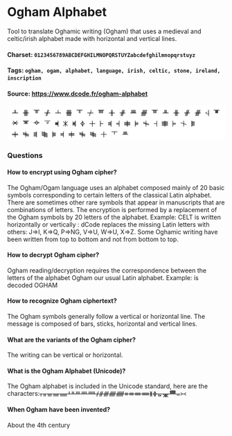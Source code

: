 # Ogham Alphabet
Tool to translate Oghamic writing (Ogham) that uses a medieval and celtic/irish alphabet made with horizontal and vertical lines.

#### Charset: `0123456789ABCDEFGHILMNOPQRSTUYZabcdefghilmnopqrstuyz`

#### Tags: `ogham, ogam, alphabet, language, irish, celtic, stone, ireland, inscription`

#### Source: https://www.dcode.fr/ogham-alphabet

![combined](./combined.png)

### Questions

#### How to encrypt using Ogham cipher?
The Ogham/Ogam language uses an alphabet composed mainly of 20 basic symbols corresponding to certain letters of the classical Latin alphabet. There are sometimes other rare symbols that appear in manuscripts that are combinations of letters. The encryption is performed by a replacement of the Ogham symbols by 20 letters of the alphabet. Example: CELT is written  horizontally or vertically : dCode replaces the missing Latin letters with others: J=>I, K=>Q, P=>NG, V=>U, W=>U, X=>Z. Some Oghamic writing have been written from top to bottom and not from bottom to top.

#### How to decrypt Ogham cipher?
Ogham reading/decryption requires the correspondence between the letters of the alphabet Ogham our usual Latin alphabet. Example:  is decoded OGHAM

#### How to recognize Ogham ciphertext?
The Ogham symbols generally follow a vertical or horizontal line. The message is composed of bars, sticks, horizontal and vertical lines.

#### What are the variants of the Ogham cipher?
The writing can be vertical or horizontal.

#### What is the Ogham Alphabet (Unicode)?
The Ogham alphabet is included in the Unicode standard, here are the characters:ᚁᚂᚃᚄᚅᚆᚇᚈᚉᚊᚋᚌᚍᚎᚏᚑᚒᚓᚔᚕᚖᚗᚘᚙᚚ᚛᚜

#### When Ogham have been invented?
About the 4th century

